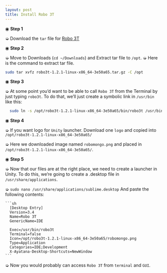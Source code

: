 ```yaml
---
layout: post
title: Install Robo 3T
---
```


◉  __Step 1__

  ➭  Download the `tar` file for [Robo 3T](https://robomongo.org/)

◉  __Step 2__

  ➭  Move to Downloads (`cd ~/Downloads`) and Extract tar file to `/opt`.
  ➭  Here is the command to extract tar file.

  ```sh
  sudo tar xvfz robo3t-1.2.1-linux-x86_64-3e50a65.tar.gz -C /opt
  ```

◉  __Step 3__

  ➭  At some point you’d want to be able to call `Robo 3T` from the Terminal by just typing `robo3t`. To do that, we’ll just create a symbolic link in `/usr/bin` like this:

  ```sh
    sudo ln -s /opt/robo3t-1.2.1-linux-x86_64-3e50a65/bin/robo3t /usr/bin/robo3t
  ```

◉  __Step 4__

  ➭  If you want logo for `Unity` launcher. Download one `logo` and copied into `/opt/robo3t-1.2.1-linux-x86_64-3e50a65/`

  ➭  Here we downloaded image named `robomongo.png` and placed in `/opt/robo3t-1.2.1-linux-x86_64-3e50a65/`.

◉  __Step 5__

  ➭  Now that our files are at the right place, we need to create a launcher in Unity. To do this, we’re going to create a .desktop file in `/usr/share/applications`.

  ➭  `sudo nano /usr/share/applications/sublime.desktop` And paste the following contents:

    ```sh
      [Desktop Entry]
      Version=3.4
      Name=Robo 3T
      GenericName=IDE

      Exec=/usr/bin/robo3t
      Terminal=false
      Icon=/opt/robo3t-1.2.1-linux-x86_64-3e50a65/robomongo.png
      Type=Application
      Categories=IDE;Development
      X-Ayatana-Desktop-Shortcuts=NewWindow
    ```

  ➭  Now you would probably can access `Robo 3T` from `terminal` and `GUI`.
